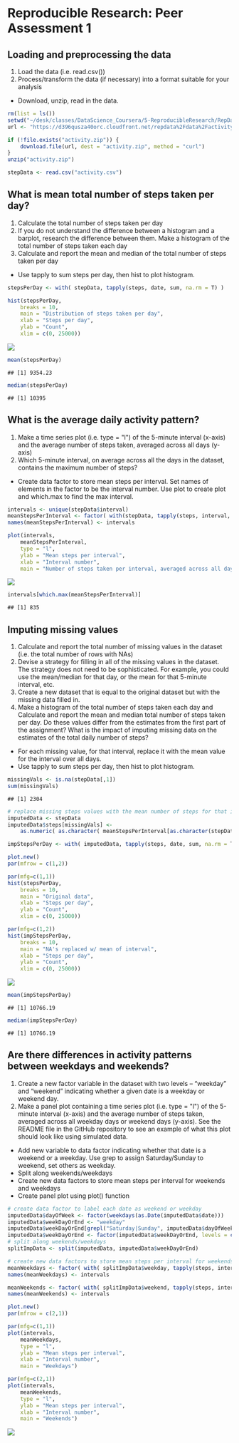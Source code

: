 # Reproducible Research: Peer Assessment 1


## Loading and preprocessing the data
1. Load the data (i.e. read.csv())
2. Process/transform the data (if necessary) into a format suitable for your analysis

* Download, unzip, read in the data.

```r
rm(list = ls())
setwd("~/desk/classes/DataScience_Coursera/5-ReproducibleResearch/RepData_PeerAssessment1/")
url <- "https://d396qusza40orc.cloudfront.net/repdata%2Fdata%2Factivity.zip"

if (!file.exists("activity.zip")) {
    download.file(url, dest = "activity.zip", method = "curl")
}
unzip("activity.zip")

stepData <- read.csv("activity.csv")
```



## What is mean total number of steps taken per day?
1. Calculate the total number of steps taken per day
2. If you do not understand the difference between a histogram and a barplot, research the difference between them. Make a histogram of the total number of steps taken each day
3. Calculate and report the mean and median of the total number of steps taken per day

* Use tapply to sum steps per day, then hist to plot histogram.

```r
stepsPerDay <- with( stepData, tapply(steps, date, sum, na.rm = T) )

hist(stepsPerDay, 
    breaks = 10, 
    main = "Distribution of steps taken per day", 
    xlab = "Steps per day", 
    ylab = "Count", 
    xlim = c(0, 25000))
```

![](PA1_template_files/figure-html/mean-steps-per-day-1.png) 

```r
mean(stepsPerDay)
```

```
## [1] 9354.23
```

```r
median(stepsPerDay)
```

```
## [1] 10395
```



## What is the average daily activity pattern?
1. Make a time series plot (i.e. type = "l") of the 5-minute interval (x-axis) and the average number of steps taken, averaged across all days (y-axis)
2. Which 5-minute interval, on average across all the days in the dataset, contains the maximum number of steps?

* Create data factor to store mean steps per interval.  Set names of elements in the factor to be the interval number.  Use plot to create plot and which.max to find the max interval.

```r
intervals <- unique(stepData$interval)
meanStepsPerInterval <- factor( with(stepData, tapply(steps, interval, mean, na.rm = T) ) )
names(meanStepsPerInterval) <- intervals

plot(intervals, 
    meanStepsPerInterval, 
    type = "l", 
    ylab = "Mean steps per interval", 
    xlab = "Interval number", 
    main = "Number of steps taken per interval, averaged across all days")
```

![](PA1_template_files/figure-html/average-daily-pattern-1.png) 

```r
intervals[which.max(meanStepsPerInterval)]
```

```
## [1] 835
```



## Imputing missing values
1. Calculate and report the total number of missing values in the dataset (i.e. the total number of rows with NAs)
2. Devise a strategy for filling in all of the missing values in the dataset. The strategy does not need to be sophisticated. For example, you could use the mean/median for that day, or the mean for that 5-minute interval, etc.
3. Create a new dataset that is equal to the original dataset but with the missing data filled in.
4.  Make a histogram of the total number of steps taken each day and Calculate and report the mean and median total number of steps taken per day. Do these values differ from the estimates from the first part of the assignment? What is the impact of imputing missing data on the estimates of the total daily number of steps?

* For each missing value, for that interval, replace it with the mean value for the interval over all days.
* Use tapply to sum steps per day, then hist to plot histogram.

```r
missingVals <- is.na(stepData[,1])
sum(missingVals)
```

```
## [1] 2304
```

```r
# replace missing steps values with the mean number of steps for that interval
imputedData <- stepData
imputedData$steps[missingVals] <- 
    as.numeric( as.character( meanStepsPerInterval[as.character(stepData$interval[missingVals])] ) )

impStepsPerDay <- with( imputedData, tapply(steps, date, sum, na.rm = T) )

plot.new()
par(mfrow = c(1,2))

par(mfg=c(1,1))
hist(stepsPerDay, 
    breaks = 10, 
    main = "Original data", 
    xlab = "Steps per day", 
    ylab = "Count", 
    xlim = c(0, 25000))

par(mfg=c(1,2))
hist(impStepsPerDay, 
    breaks = 10, 
    main = "NA's replaced w/ mean of interval", 
    xlab = "Steps per day", 
    ylab = "Count", 
    xlim = c(0, 25000))
```

![](PA1_template_files/figure-html/impute-missing-values-1.png) 

```r
mean(impStepsPerDay)
```

```
## [1] 10766.19
```

```r
median(impStepsPerDay)
```

```
## [1] 10766.19
```



## Are there differences in activity patterns between weekdays and weekends?
1. Create a new factor variable in the dataset with two levels – “weekday” and “weekend” indicating whether a given date is a weekday or weekend day.
2. Make a panel plot containing a time series plot (i.e. type = "l") of the 5-minute interval (x-axis) and the average number of steps taken, averaged across all weekday days or weekend days (y-axis). See the README file in the GitHub repository to see an example of what this plot should look like using simulated data.

* Add new variable to data factor indicating whether that date is a weekend or a weekday.  Use grep to assign Saturday/Sunday to weekend, set others as weekday.
* Split along weekends/weekdays
* Create new data factors to store mean steps per interval for weekends and weekdays
* Create panel plot using plot() function

```r
# create data factor to label each date as weekend or weekday
imputedData$dayOfWeek <- factor(weekdays(as.Date(imputedData$date)))
imputedData$weekDayOrEnd <- "weekday"
imputedData$weekDayOrEnd[grepl("Saturday|Sunday", imputedData$dayOfWeek)] <- "weekend" 
imputedData$weekDayOrEnd <- factor(imputedData$weekDayOrEnd, levels = c("weekday", "weekend")) 
# split along weekends/weekdays
splitImpData <- split(imputedData, imputedData$weekDayOrEnd)

# create new data factors to store mean steps per interval for weekends and for weekdays
meanWeekdays <- factor( with( splitImpData$weekday, tapply(steps, interval, mean) ) )
names(meanWeekdays) <- intervals

meanWeekends <- factor( with( splitImpData$weekend, tapply(steps, interval, mean) ) )
names(meanWeekends) <- intervals

plot.new()
par(mfrow = c(2,1))

par(mfg=c(1,1))
plot(intervals, 
    meanWeekdays, 
    type = "l", 
    ylab = "Mean steps per interval", 
    xlab = "Interval number", 
    main = "Weekdays")

par(mfg=c(2,1))
plot(intervals, 
    meanWeekends, 
    type = "l", 
    ylab = "Mean steps per interval", 
    xlab = "Interval number", 
    main = "Weekends")
```

![](PA1_template_files/figure-html/compare-weekend-weekday-1.png) 
